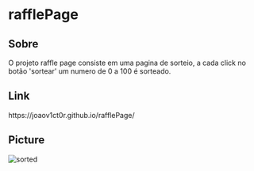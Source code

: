 # rafflePage
<h2>Sobre</h2>
<p>O projeto raffle page consiste em uma pagina de sorteio, a cada click no botão 'sortear' um numero de 0 a 100 é sorteado.</p>

<h2>Link</h2>
https://joaov1ct0r.github.io/rafflePage/


<h2>Picture</h2>

![sorted](https://user-images.githubusercontent.com/79015823/137237268-614a687a-beac-4c48-80f3-31f2dd520008.jpg)
